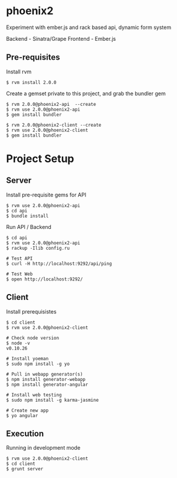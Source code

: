 phoenix2
========

Experiment with ember.js and rack based api, dynamic form system

Backend - Sinatra/Grape
Frontend - Ember.js

Pre-requisites
---

Install rvm

	$ rvm install 2.0.0

Create a gemset private to this project, and grab the bundler gem

	$ rvm 2.0.0@phoenix2-api  --create
	$ rvm use 2.0.0@phoenix2-api
	$ gem install bundler

	$ rvm 2.0.0@phoenix2-client --create
	$ rvm use 2.0.0@phoenix2-client
	$ gem install bundler


Project Setup 
===

Server
---

Install pre-requisite gems for API

	$ rvm use 2.0.0@phoenix2-api
	$ cd api
	$ bundle install
	
Run API / Backend

	$ cd api
	$ rvm use 2.0.0@phoenix2-api
	$ rackup -Ilib config.ru

	# Test API
	$ curl -H http://localhost:9292/api/ping
	
	# Test Web
	$ open http://localhost:9292/
	
Client
---

Install prerequisistes

	$ cd client
	$ rvm use 2.0.0@phoenix2-client
		
	# Check node version
	$ node -v
	v0.10.26
	
	# Install yoeman
	$ sudo npm install -g yo
	
	# Pull in webapp generator(s)
	$ npm install generator-webapp
	$ npm install generator-angular
	
	# Install web testing
	$ sudo npm install -g karma-jasmine
	
	# Create new app 
	$ yo angular
	

Execution
---
	
Running in development mode

	$ rvm use 2.0.0@phoenix2-client
	$ cd client
	$ grunt server
	

